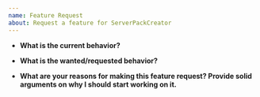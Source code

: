 ```yaml
---
name: Feature Request
about: Request a feature for ServerPackCreator
---
```


* **What is the current behavior?**
<!-- Issues like "doesn't work" and then not providing information as to WHAT isn't working, may be closed without further comment.-->

* **What is the wanted/requested behavior?**
<!-- How is it supposed to work, but currently isn't? What's the expected outcome of what you are currently trying to do? -->

* **What are your reasons for making this feature request? Provide solid arguments on why I should start working on it.**
